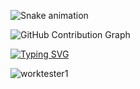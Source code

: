 ![Snake animation](https://raw.githubusercontent.com/JerryKerry/gitTest/output/github-contribution-grid-snake.gif)

<picture>
  <source media="(prefers-color-scheme: dark)" srcset="https://raw.githubusercontent.com/your-username/your-repo/output/dist/github-contribution-grid-snake-dark.svg">
  <source media="(prefers-color-scheme: light)" srcset="https://raw.githubusercontent.com/your-username/your-repo/output/dist/github-contribution-grid-snake.svg">
  <img alt="GitHub Contribution Graph" src="https://raw.githubusercontent.com/your-username/your-repo/output/dist/github-contribution-grid-snake.svg">
</picture>


<a href="https://git.io/typing-svg"><img src="https://readme-typing-svg.herokuapp.com?font=Fira+Code&pause=1000&color=F729BF&background=FF2B2B00&multiline=true&width=435&lines=%D0%A2%D0%B5%D1%81%D1%82+%D0%BD%D0%B0%D1%85%D0%BE%D0%B4%D0%B8%D1%82+%D0%B2+%D1%80%D0%B5%D0%BF%D0%BE%D0%B7%D0%B8%D1%82%D0%BE%D1%80%D0%B8+selenide+%D0%B2+wiki+%D0%BA%D0%BE%D0%B4+%D0%BF%D0%BE+SoftAssertions+%D0%B4%D0%BB%D1%8F+JUnit5;wiki+%D0%BA%D0%BE%D0%B4+%D0%BF%D0%BE+SoftAssertions+%D0%B4%D0%BB%D1%8F+JUnit5" alt="Typing SVG" /></a>


![worktester1](https://github.com/user-attachments/assets/9d289d3a-ada5-40ce-8867-0b5580714471)


